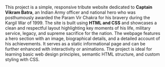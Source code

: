 This project is a simple, responsive tribute website dedicated to **Captain Vikram Batra**, an Indian Army officer and national hero who was posthumously awarded the Param Vir Chakra for his bravery during the Kargil War of 1999. The site is built using **HTML and CSS** and showcases a clean and respectful layout highlighting key moments of his life, military service, legacy, and supreme sacrifice for the nation. The webpage features a hero section with an image, biographical details, and a detailed account of his achievements. It serves as a static informational page and can be further enhanced with interactivity or animations. The project is ideal for learning basic web design principles, semantic HTML structure, and custom styling with CSS.
